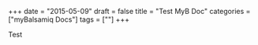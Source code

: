 +++
date = "2015-05-09"
draft = false
title = "Test MyB Doc"
categories = ["myBalsamiq Docs"]
tags = [""]
+++

Test
